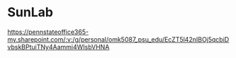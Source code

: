 # SunLab

https://pennstateoffice365-my.sharepoint.com/:v:/g/personal/omk5087_psu_edu/EcZT5l42nIBOj5qcbiDvbskBPtuiTNy4Aammi4WIsbVHNA
